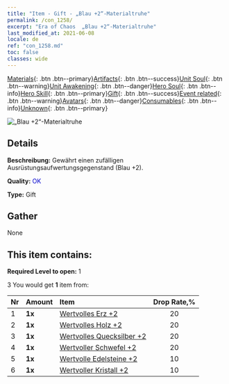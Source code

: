 ```yaml
---
title: "Item - Gift - „Blau +2“-Materialtruhe"
permalink: /con_1258/
excerpt: "Era of Chaos  „Blau +2“-Materialtruhe"
last_modified_at: 2021-06-08
locale: de
ref: "con_1258.md"
toc: false
classes: wide
---
```

 [Materials](/ItemsDE/){: .btn .btn--primary}[Artifacts](/ItemsDE/Artifacts/){: .btn .btn--success}[Unit Soul](/ItemsDE/UnitSoul/){: .btn .btn--warning}[Unit Awakening](/ItemsDE/UnitAwakening/){: .btn .btn--danger}[Hero Soul](/ItemsDE/HeroSoul/){: .btn .btn--info}[Hero Skill](/ItemsDE/HeroSkill/){: .btn .btn--primary}[Gift](/ItemsDE/Gift/){: .btn .btn--success}[Event related](/ItemsDE/Events/){: .btn .btn--warning}[Avatars](/ItemsDE/Avatars/){: .btn .btn--danger}[Consumables](/ItemsDE/Consumables/){: .btn .btn--info}[Unknown](/ItemsDE/Unknown/){: .btn .btn--primary}

 ![„Blau +2“-Materialtruhe](/images/t/i_304002.png)

## Details
 **Beschreibung:** Gewährt einen zufälligen Ausrüstungsaufwertungsgegenstand (Blau +2).

 **Quality:** <span style="color: #0000CD">OK</span>

 **Type:** Gift

## Gather

  None

## This item contains:

 **Required Level to open:** 1

 3 You would get **1** item  from:

  | Nr | Amount |     Item    | Drop Rate,% |
  |:---|:-------|:------------|:---------:|
  | 1 |  **1x** | [Wertvolles Erz +2](/ItemsDE/mat_26/) | 20 | 
  | 2 |  **1x** | [Wertvolles Holz +2](/ItemsDE/mat_27/) | 20 | 
  | 3 |  **1x** | [Wertvolles Quecksilber +2](/ItemsDE/mat_28/) | 20 | 
  | 4 |  **1x** | [Wertvoller Schwefel +2](/ItemsDE/mat_29/) | 20 | 
  | 5 |  **1x** | [Wertvolle Edelsteine +2](/ItemsDE/mat_30/) | 10 | 
  | 6 |  **1x** | [Wertvoller Kristall +2](/ItemsDE/mat_31/) | 10 | 
